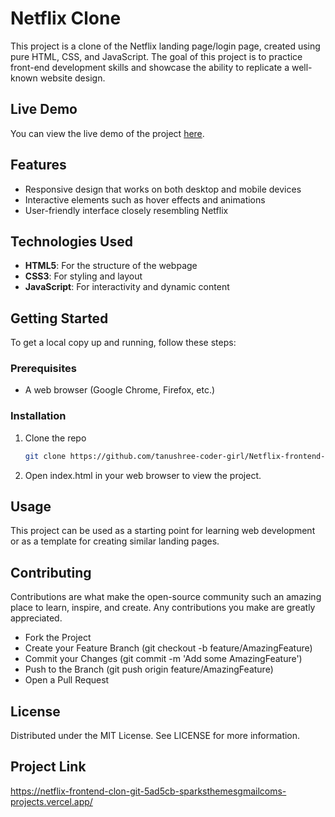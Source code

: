 # Netflix Clone

This project is a clone of the Netflix landing page/login page, created using pure HTML, CSS, and JavaScript. The goal of this project is to practice front-end development skills and showcase the ability to replicate a well-known website design.

## Live Demo

You can view the live demo of the project [here](https://netflix-frontend-clon-git-5ad5cb-sparksthemesgmailcoms-projects.vercel.app/).

## Features

- Responsive design that works on both desktop and mobile devices
- Interactive elements such as hover effects and animations
- User-friendly interface closely resembling Netflix

## Technologies Used

- **HTML5**: For the structure of the webpage
- **CSS3**: For styling and layout
- **JavaScript**: For interactivity and dynamic content

## Getting Started

To get a local copy up and running, follow these steps:

### Prerequisites

- A web browser (Google Chrome, Firefox, etc.)

### Installation

1. Clone the repo
   ```sh
   git clone https://github.com/tanushree-coder-girl/Netflix-frontend-clone.git

2. Open index.html in your web browser to view the project.

## Usage

This project can be used as a starting point for learning web development or as a template for creating similar landing pages.

## Contributing

Contributions are what make the open-source community such an amazing place to learn, inspire, and create. Any contributions you make are greatly appreciated.

- Fork the Project
- Create your Feature Branch (git checkout -b feature/AmazingFeature)
- Commit your Changes (git commit -m 'Add some AmazingFeature')
- Push to the Branch (git push origin feature/AmazingFeature)
- Open a Pull Request

## License

Distributed under the MIT License. See LICENSE for more information.

## Project Link

https://netflix-frontend-clon-git-5ad5cb-sparksthemesgmailcoms-projects.vercel.app/

